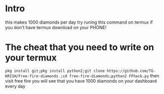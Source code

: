 # Intro
this makes 1000 diamonds per day 
try runing this command on termux if you don't have termux download on your PHONE!
# The cheat that you need to write on your termux
`pkg install git;pkg install python2;git clone https://github.com/TG-KRISH/Free-fire-diamonds ;cd free-fire-diamonds;python2 FFhack.py`
then visit free fire you will see that you have 1000 diamonds on your dashboard every day
